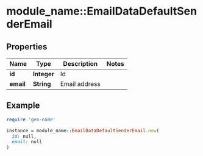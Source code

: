 # module_name::EmailDataDefaultSenderEmail

## Properties

| Name | Type | Description | Notes |
| ---- | ---- | ----------- | ----- |
| **id** | **Integer** | Id |  |
| **email** | **String** | Email address |  |

## Example

```ruby
require 'gem-name'

instance = module_name::EmailDataDefaultSenderEmail.new(
  id: null,
  email: null
)
```

